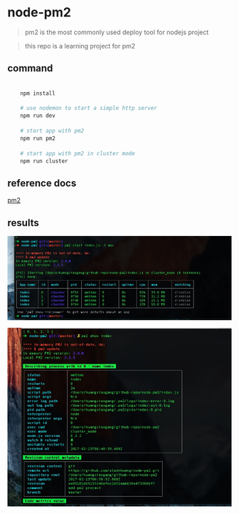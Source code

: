 # node-pm2

> pm2 is the most commonly used deploy tool for nodejs project

> this repo is a learning project for pm2

## command

```bash

    npm install

    # use nodemon to start a simple http server
    npm run dev

    # start app with pm2
    npm run pm2

    # start app with pm2 in cluster mode
    npm run cluster
```

## reference docs

[pm2](http://pm2.keymetrics.io/docs/usage/process-management/)

## results
![cluster](https://github.com/slashhuang/node-pm2/blob/master/assets/cluster.png)

![detail](https://github.com/slashhuang/node-pm2/blob/master/assets/detail.png)